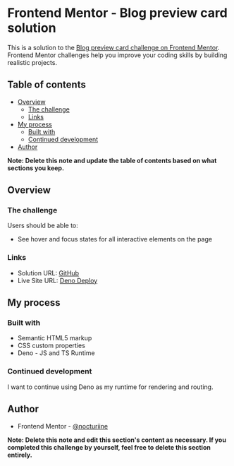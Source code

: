# Frontend Mentor - Blog preview card solution

This is a solution to the [Blog preview card challenge on Frontend Mentor](https://www.frontendmentor.io/challenges/blog-preview-card-ckPaj01IcS). Frontend Mentor challenges help you improve your coding skills by building realistic projects.

## Table of contents

- [Overview](#overview)
  - [The challenge](#the-challenge)
  - [Links](#links)
- [My process](#my-process)
  - [Built with](#built-with)
  - [Continued development](#continued-development)
- [Author](#author)

**Note: Delete this note and update the table of contents based on what sections you keep.**

## Overview

### The challenge

Users should be able to:

- See hover and focus states for all interactive elements on the page

### Links

- Solution URL: [GitHub](https://github.com/nocturiine/frontend_mentor/edit/main/deno-fm/routes/blog-preview-card)
- Live Site URL: [Deno Deploy](https://real-bobcat-78.deno.dev/blog-preview-card)

## My process

### Built with

- Semantic HTML5 markup
- CSS custom properties
- Deno - JS and TS Runtime

### Continued development

I want to continue using Deno as my runtime for rendering and routing.

## Author

- Frontend Mentor - [@nocturiine](https://www.frontendmentor.io/profile/nocturiine/)

**Note: Delete this note and edit this section's content as necessary. If you completed this challenge by yourself, feel free to delete this section entirely.**
